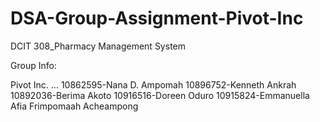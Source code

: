 # DSA-Group-Assignment-Pivot-Inc

DCIT 308_Pharmacy Management System

Group Info:

Pivot Inc. ...
10862595-Nana D. Ampomah
10896752-Kenneth Ankrah
10892036-Berima Akoto
10916516-Doreen Oduro
10915824-Emmanuella Afia Frimpomaah Acheampong
